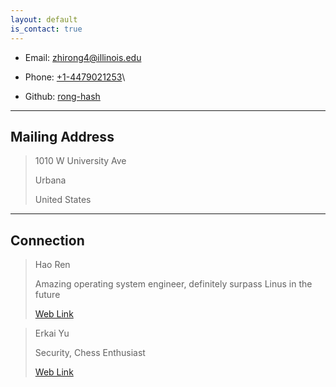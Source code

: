 ```yaml
---
layout: default
is_contact: true
---
```


* Email: [zhirong4@illinois.edu](mailto:zhirong4@illinois.edu)

* Phone: [+1-4479021253](tel:+1-4479021253)\

* Github: [rong-hash](https://github.com/rong-hash)

---

## Mailing Address

> 1010 W University Ave 
>
> Urbana
>
> United States

---



## Connection

> Hao Ren
>
> Amazing operating system engineer, definitely surpass Linus in the future
>
> [Web Link](https://moomoohorse.com/home/)


> Erkai Yu
>
> Security, Chess Enthusiast
>
> [Web Link](https://erkaiyublog.github.io/)


